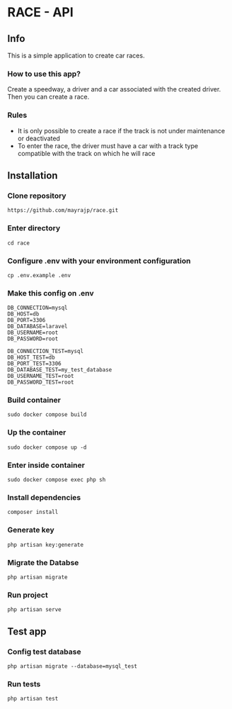 # RACE - API

## Info

This is a simple application to create car races.

### How to use this app?

Create a speedway, a driver and a car associated with the created driver. Then you can create a race.

### Rules

- It is only possible to create a race if the track is not under maintenance or deactivated
- To enter the race, the driver must have a car with a track type compatible with the track on which he will race

## Installation


### Clone repository

`https://github.com/mayrajp/race.git`

### Enter directory

`cd race`

### Configure .env with your environment configuration

`cp .env.example .env`

### Make this config on .env

```dosini
DB_CONNECTION=mysql
DB_HOST=db
DB_PORT=3306
DB_DATABASE=laravel
DB_USERNAME=root
DB_PASSWORD=root

DB_CONNECTION_TEST=mysql
DB_HOST_TEST=db
DB_PORT_TEST=3306
DB_DATABASE_TEST=my_test_database
DB_USERNAME_TEST=root
DB_PASSWORD_TEST=root

```

### Build container

`sudo docker compose build`

### Up the container

`sudo docker compose up -d`

### Enter inside container

`sudo docker compose exec php sh`

### Install dependencies

`composer install`

### Generate key

`php artisan key:generate`

### Migrate the Databse

`php artisan migrate`

### Run project

`php artisan serve`

## Test app

### Config test database

`php artisan migrate --database=mysql_test`

### Run tests

`php artisan test`
